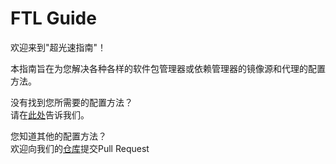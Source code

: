 # FTL Guide

欢迎来到"超光速指南"！

本指南旨在为您解决各种各样的软件包管理器或依赖管理器的镜像源和代理的配置方法。

没有找到您所需要的配置方法？  
请在[此处](https://github.com/frg2089/FTL-Guide/issues/new/choose)告诉我们。

您知道其他的配置方法？  
欢迎向我们的[仓库](https://github.com/frg2089/FTL-Guide)提交Pull Request
